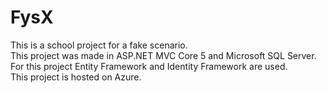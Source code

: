 # FysX
This is a school project for a fake scenario.
<br/>
This project was made in ASP.NET MVC Core 5 and Microsoft SQL Server.
<br/>
For this project Entity Framework and Identity Framework are used.
<br/>
This project is hosted on Azure.
